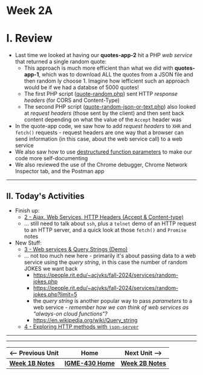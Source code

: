# Week 2A

# I. Review
- Last time we looked at having our **quotes-app-2** hit a PHP *web service* that returned a single random quote:
  - This approach is much more efficient than what we did with **quotes-app-1**, which was to download ALL the quotes from a JSON file and then random ly choose 1. Imagine how iefficient such an approach would be if we had a databse of 5000 quotes!
  - The  first PHP script ([quote-random.php](https://people.rit.edu/~acjvks/fall-2024/services/quote/quote-random.php)) sent HTTP *response headers* (for CORS and Content-Type)
  - The  second PHP script ([quote-random-json-or-text.php](https://people.rit.edu/~acjvks/fall-2024/services/quote/quote-random-json-or-text.php)) also looked at *request headers* (those sent by the client) and then sent back content depending on what the value of the `Accept` header was
- In the quote-app code, we saw how to add *request headers* to `XHR` and `fetch()` requests - request headers are one way that a browser can send information (in this case, about the web service call) to a web service
- We also saw how to use [destructured function parameters](https://www.jstips.co/en/javascript/use-destructuring-in-function-parameters/) to make our code more self-documenting
- We also reviewed the use of the Chrome debugger, Chrome Network Inspector tab, and the Postman app

---

## II. Today's Activities
- Finish up:
  - [2 - Ajax, Web Services, HTTP Headers (Accept & Content-type)](../exercises/2-ajax-web-services-accept-headers.md)
  - ... still need to talk about `ssh`, plus a `telnet` demo of an HTTP request to an HTTP server, and a quick look at those `fetch()` and `Promise` notes
- New Stuff:
  - [3 - Web services & Query Strings (Demo)](../exercises/3-web-service-query-string.md)
  - ... not too much new here - primarily it's about passing data to a web service using the *query string*, in this case the number of random JOKES we want back
    - https://people.rit.edu/~acjvks/fall-2024/services/random-jokes.php
    - https://people.rit.edu/~acjvks/fall-2024/services/random-jokes.php?limit=5
    - the *query string* is another popular way to pass *parameters* to a web service - *remember how we can think of web services as "always-on cloud functions"?*
    - https://en.wikipedia.org/wiki/Query_string
  - [4 - Exploring HTTP methods with `json-server`](../exercises/4-http-methods-with-json-server.md)


  

---
---

| <-- Previous Unit | Home | Next Unit -->
| --- | --- | --- 
|   [**Week 1B Notes**](01B.md)  |  [**IGME-430 Home**](../) | [**Week 2B Notes**](02B.md)
